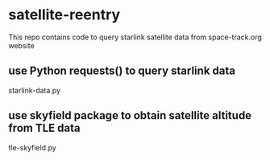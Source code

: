 # satellite-reentry
This repo contains code to query starlink satellite data from space-track.org website

## use Python requests() to query starlink data
starlink-data.py

## use skyfield package to obtain satellite altitude from TLE data
tle-skyfield.py

